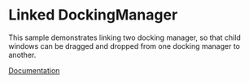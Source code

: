 # Linked DockingManager
This sample demonstrates linking two docking manager, so that child windows can be dragged and dropped from one docking manager to another.

[Documentation](https://help.syncfusion.com/wpf/dockingmanager/linked-manager)
